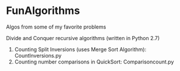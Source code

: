 # FunAlgorithms
Algos from some of my favorite problems

Divide and Conquer recursive algorithms (written in Python 2.7)

1. Counting Split Inversions (uses Merge Sort Algorithm): CountInversions.py
2. Counting number comparisons in QuickSort: Comparisoncount.py


